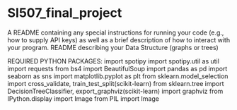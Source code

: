 # SI507_final_project
A README containing any special instructions for running your code (e.g., how to supply API
keys) as well as a brief description of how to interact with your program.
README describing your Data Structure (graphs or trees)

REQUIRED PYTHON PACKAGES:
	import spotipy
	import spotipy.util as util
	import requests
	from bs4 import BeautifulSoup
	import pandas as pd
	import seaborn as sns
	import matplotlib.pyplot as plt
	from sklearn.model_selection import cross_validate, train_test_split(scikit-learn)
	from sklearn.tree import DecisionTreeClassifier, export_graphviz(scikit-learn)
	import graphviz
	from IPython.display import Image
	from PIL import Image

